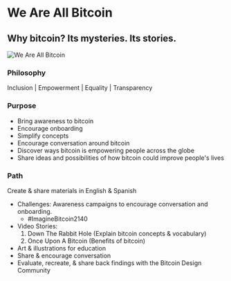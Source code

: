 <h1>We Are All Bitcoin</h1>
<h2>Why bitcoin? Its mysteries. Its stories.</h2>
<img src="https://onyxandalexa.com/images/bitcoin/we-are-all-bitcoin/we-are-all-bitcoin.png" alt="We Are All Bitcoin" title="We Are All Bitcoin"/>
<h3>Philosophy</h3>
<p>Inclusion | Empowerment | Equality | Transparency</p>

<h3>Purpose</h3>
<ul>
  <li>Bring awareness to bitcoin</li>
  <li>Encourage onboarding</li>
  <li>Simplify concepts</li>
  <li>Encourage conversation around bitcoin</li>
  <li>Discover ways bitcoin is empowering people across the globe</li>
  <li>Share ideas and possibilities of how bitcoin could improve people's lives</li>
</ul>

<h3>Path</h3>
<p>Create & share materials in English & Spanish</p>
<ul>
  <li>Challenges: Awareness campaigns to encourage conversation and onboarding.
    <ul>
      <li>#ImagineBitcoin2140</li>
    </ul>  
  </li>
  <li>Video Stories: 
      <ol>
        <li>Down The Rabbit Hole (Explain bitcoin concepts & vocabulary)</li>
        <li>Once Upon A Bitcoin (Benefits of bitcoin)</li>
      </ol>
 
  <li>Art & illustrations for education</li>
  <li>Share & encourage conversation</li>
  <li>Evaluate, recreate, & share back findings with the Bitcoin Design Community</li>
</ul>
